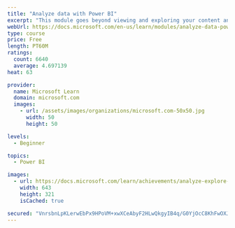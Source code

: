```yaml
---
title: "Analyze data with Power BI"
excerpt: "This module goes beyond viewing and exploring your content and explains how to interact with it by working with reports and dashboards to uncover and share new business insights."
webUrl: https://docs.microsoft.com/en-us/learn/modules/analyze-data-power-bi/
type: course
price: Free
length: PT60M
ratings:
  count: 6640
  average: 4.697139
heat: 63

provider:
  name: Microsoft Learn
  domain: microsoft.com
  images:
    - url: /assets/images/organizations/microsoft.com-50x50.jpg
      width: 50
      height: 50

levels:
  - Beginner

topics:
  - Power BI

images:
  - url: https://docs.microsoft.com/learn/achievements/analyze-explore-data-power-bi-social.png
    width: 643
    height: 321
    isCached: true

secured: "VnrsbnLpKLerwEbPx9HPoVM+xwXCeAbyF2HLwQkgyIB4q/G0YjOcC8KhFwOXJpAct/UJ4JfLh4Z9YEN5EGUFer27SzKBAA2HKzMenYNo2vwIoZi7ZcXbm4/2dQ44prgMsXa7BmxAnbofapO8fWTHwgNnqWI7uv8VhEZi9cSagZJT1k42IVfCULHCMeJPQ9fqYmmK9f5ElpicrRzznagKGqvhTvcWOxvO2KgrAk/TlOJ/2NAi1Q7H+AX41Sd6siEy+0xyhzlonpKvp1rlQBrJR5Q/iFCv3pkcO7E4jiGGxfy0TZ/hcHaRd1SsB6XmvdwSkqd4zy98y3NpCD1wseUt99xJN7Yc5eos0MvBOtkyb3sdntPNzYVU+DyDmPRFxpcE0dGr5HWbUU7hN5iS4401htMHN93t5/3WNeArCCvG7JU=;CiAv5SL70dK6u9yn4WnPtA=="
---
```


